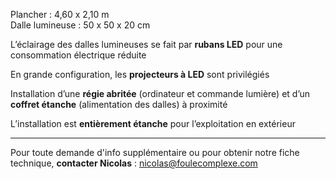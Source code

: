 Plancher : 4,60 x 2,10 m
<br>Dalle lumineuse : 50 x 50 x 20 cm

L’éclairage des dalles lumineuses se fait par __rubans LED__ pour une consommation électrique réduite

En grande configuration, les __projecteurs à LED__ sont privilégiés

Installation d’une __régie abritée__ (ordinateur et commande lumière) et d’un 
__coffret étanche__ (alimentation des dalles) à proximité

L’installation est __entièrement étanche__ pour l’exploitation en extérieur

---

Pour toute demande d'info supplémentaire ou pour obtenir notre fiche technique, __contacter Nicolas__ : [nicolas@foulecomplexe.com](mailto:nicolas@foulecomplexe.com)
